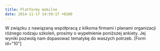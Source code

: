 ```yaml
---
title: Platformy mobilne
date: 2014-11-17 14:59:17 +0100
---
```

W związku z nawiązaną współpracą z kilkoma firmami i planami organizacji różnego rodzaju szkoleń, prosimy o wypełnienie poniższej ankiety. Jej wyniki pozwolą nam dopasować tematykę do waszych potrzeb. [Form id="10"]

